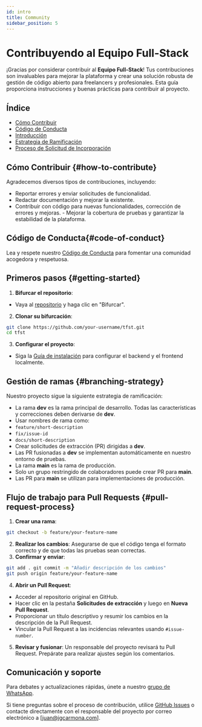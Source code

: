 ```yaml
---
id: intro
title: Community
sidebar_position: 5
---
```

# Contribuyendo al Equipo Full-Stack

¡Gracias por considerar contribuir al **Equipo Full-Stack**! Tus contribuciones son invaluables para mejorar la plataforma y crear una solución robusta de gestión de código abierto para freelancers y profesionales. Esta guía proporciona instrucciones y buenas prácticas para contribuir al proyecto.

## Índice

- [Cómo Contribuir](#how-to-contribute)
- [Código de Conducta](#code-of-conduct)
- [Introducción](#getting-started)
- [Estrategia de Ramificación](#branching-strategy)
- [Proceso de Solicitud de Incorporación](#pull-request-process)
<!-- - [Contacto](#contact) -->

## Cómo Contribuir  {#how-to-contribute}

Agradecemos diversos tipos de contribuciones, incluyendo:
- Reportar errores y enviar solicitudes de funcionalidad.
- Redactar documentación y mejorar la existente.
- Contribuir con código para nuevas funcionalidades, corrección de errores y mejoras. - Mejorar la cobertura de pruebas y garantizar la estabilidad de la plataforma.

## Código de Conducta{#code-of-conduct}

Lea y respete nuestro [Código de Conducta](CODE_OF_CONDUCT.md) para fomentar una comunidad acogedora y respetuosa.

## Primeros pasos {#getting-started}

1. **Bifurcar el repositorio**:

- Vaya al [repositorio](https://github.com/JGCarmona-Consulting/tfst) y haga clic en "Bifurcar".

2. **Clonar su bifurcación**:
```bash
git clone https://github.com/your-username/tfst.git
cd tfst
```
3. **Configurar el proyecto**:

- Siga la [Guía de instalación](../install/index.md) para configurar el backend y el frontend localmente.

## Gestión de ramas {#branching-strategy}

Nuestro proyecto sigue la siguiente estrategia de ramificación:

- La rama **dev** es la rama principal de desarrollo. Todas las características y correcciones deben derivarse de **dev**.
- Usar nombres de rama como:
- `feature/short-description`
- `fix/issue-id`
- `docs/short-description`
- Crear solicitudes de extracción (PR) dirigidas a **dev**.
- Las PR fusionadas a **dev** se implementan automáticamente en nuestro entorno de pruebas.
- La rama **main** es la rama de producción.
- Solo un grupo restringido de colaboradores puede crear PR para **main**.
- Las PR para **main** se utilizan para implementaciones de producción.

## Flujo de trabajo para Pull Requests {#pull-request-process}

1. **Crear una rama**: 
```bash
git checkout -b feature/your-feature-name
```
2. **Realizar los cambios**: Asegurarse de que el código tenga el formato correcto y de que todas las pruebas sean correctas.
3. **Confirmar y enviar**:
```bash
git add . git commit -m "Añadir descripción de los cambios"
git push origin feature/your-feature-name
```
4. **Abrir un Pull Request**:
- Acceder al repositorio original en GitHub.
- Hacer clic en la pestaña **Solicitudes de extracción** y luego en **Nueva Pull Request**.
- Proporcionar un título descriptivo y resumir los cambios en la descripción de la Pull Request.
- Vincular la Pull Request a las incidencias relevantes usando `#issue-number`.

5. **Revisar y fusionar**: Un responsable del proyecto revisará tu Pull Request. Prepárate para realizar ajustes según los comentarios.

## Comunicación y soporte

Para debates y actualizaciones rápidas, únete a nuestro [grupo de WhatsApp](https://chat.whatsapp.com/Jnoi9xHbMQ09fJNpxJA0LJ).

Si tiene preguntas sobre el proceso de contribución, utilice [GitHub Issues](https://github.com/juangcarmona/tfst/issues) o contacte directamente con el responsable del proyecto por correo electrónico a [juan@jgcarmona.com].